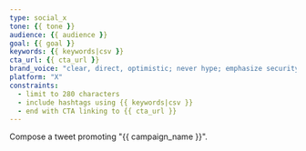 ```yaml
---
type: social_x
tone: {{ tone }}
audience: {{ audience }}
goal: {{ goal }}
keywords: {{ keywords|csv }}
cta_url: {{ cta_url }}
brand_voice: "clear, direct, optimistic; never hype; emphasize security, transparency, and utility"
platform: "X"
constraints:
  - limit to 280 characters
  - include hashtags using {{ keywords|csv }}
  - end with CTA linking to {{ cta_url }}
---
```


Compose a tweet promoting "{{ campaign_name }}".